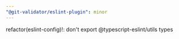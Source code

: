 ```yaml
---
"@git-validator/eslint-plugin": minor
---
```


refactor(eslint-config)!: don't export @typescript-eslint/utils types
